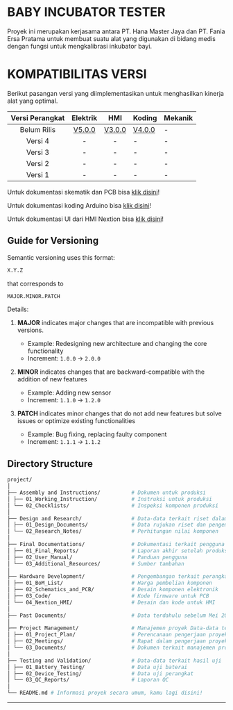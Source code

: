 # BABY INCUBATOR TESTER
Proyek ini merupakan kerjasama antara PT. Hana Master Jaya dan PT. Fania Ersa Pratama untuk membuat suatu alat yang digunakan di bidang medis dengan fungsi untuk mengkalibrasi inkubator bayi.

# KOMPATIBILITAS VERSI
Berikut pasangan versi yang diimplementasikan untuk menghasilkan kinerja alat yang optimal.

| Versi Perangkat |                                 Elektrik                                 |                                     HMI                                      | Koding                                                                    | Mekanik |
|:---------------:|:------------------------------------------------------------------------:|:----------------------------------------------------------------------------:|---------------------------------------------------------------------------|---------|
|   Belum Rilis   | [V5.0.0](Hardware_Development/02_Schematics_and_PCB/Main_PCB-en.md#v500-unreleased) | [V3.0.0](Hardware_Development/04_Nextion_HMI/HMI_Code-en.md#v300-unreleased) | [V4.0.0](Hardware_Development/03_Code/Arduino_Code-en.md#v400-unreleased) | -       |
|     Versi 4     |                                    -                                     |                                      -                                       | -                                                                         | -       |
|     Versi 3     |                                    -                                     |                                      -                                       | -                                                                         | -       |
|     Versi 2     |                                    -                                     |                                      -                                       | -                                                                         | -       |
|     Versi 1     |                                    -                                     |                                      -                                       | -                                                                         | -       |


Untuk dokumentasi skematik dan PCB bisa [klik disini](Hardware_Development/02_Schematics_and_PCB/Main_PCB-en.md)!

Untuk dokumentasi koding Arduino bisa [klik disini](Hardware_Development/03_Code/Arduino_Code-en.md)!

Untuk dokumentasi UI dari HMI Nextion bisa [klik disini](Hardware_Development/04_Nextion_HMI/HMI_Code-en.md)!

## Guide for Versioning
Semantic versioning uses this format:
```bash
X.Y.Z
```
that corresponds to
```bash
MAJOR.MINOR.PATCH
```
Details:
1. **MAJOR** indicates major changes that are incompatible with previous versions.
	- Example: Redesigning new architecture and changing the core functionality
	- Increment: `1.0.0` &rarr; `2.0.0`

2. **MINOR** indicates changes that are backward-compatible with the addition of new features
	- Example: Adding new sensor
	- Increment: `1.1.0` &rarr; `1.2.0`

3. **PATCH** indicates minor changes that do not add new features but solve issues or optimize existing functionalities
	- Example: Bug fixing, replacing faulty component
	- Increment: `1.1.1` &rarr; `1.1.2`

<a name="directory_structure"></a>

## Directory Structure

```bash
project/
│
├── Assembly and Instructions/          # Dokumen untuk produksi
│ ├── 01_Working_Instruction/           # Instruksi untuk produksi
│ └── 02_Checklists/                    # Inspeksi komponen produksi
│
├── Design and Research/                # Data-data terkait riset dalam pengembangan
│ ├── 01_Design_Documents/              # Data rujukan riset dan pengembangan
│ └── 02_Research_Notes/                # Perhitungan nilai komponen
│
├── Final Documentations/               # Dokumentasi terkait pengguna akhir
│ ├── 01_Final_Reports/                 # Laporan akhir setelah produksi
│ ├── 02_User_Manual/                   # Panduan pengguna
│ └── 03_Additional_Resources/          # Sumber tambahan
│
├── Hardware Development/               # Pengembangan terkait perangkat keras
│ ├── 01_BoM_List/                      # Harga pembelian komponen
│ ├── 02_Schematics_and_PCB/            # Desain komponen elektronik
│ ├── 03_Code/                          # Kode firmware untuk PCB
│ └── 04_Nextion_HMI/                   # Desain dan kode untuk HMI
│
├── Past Documents/                     # Data terdahulu sebelum Mei 2023
│
├── Project Management/                 # Manajemen proyek Data-data terkait riset dalam pengembangan
│ ├── 01_Project_Plan/                  # Perencanaan pengerjaan proyek
│ ├── 02_Meetings/                      # Rapat dalam pengerjaan proyek
│ └── 03_Documents/                     # Dokumen terkait manajemen proyek seperti MoM
│
├── Testing and Validation/             # Data-data terkait hasil uji
│ ├── 01_Battery_Testing/               # Data uji baterai
│ ├── 02_Device_Testing/                # Data uji perangkat
│ └── 03_QC_Reports/                    # Laporan QC
│ 
└── README.md # Informasi proyek secara umum, kamu lagi disini!
```
- - - -



